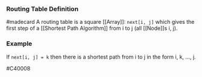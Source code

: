 ### Routing Table Definition
#madecard
A routing table is a square [[Array]]: `next[i, j]` which gives the first step of a [[Shortest Path Algorithm]] from i to j (all [[Node]]s i, j).

### Example
If `next[i, j] = k` then there is a shortest path from i to j in the form i, k, ..., j.

#C40008 


